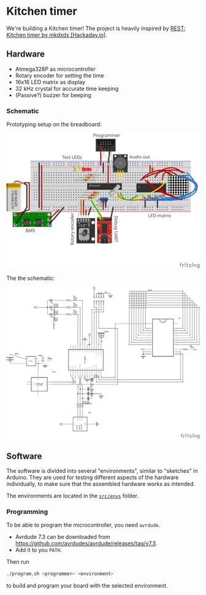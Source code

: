 # Kitchen timer

We're building a Kitchen timer!
The project is heavily inspired by [REST: Kitchen timer by mkdxdx [Hackaday.io]](https://hackaday.io/project/194386-rest-kitchen-timer).

## Hardware

* Atmega328P as microcontroller
* Rotary encoder for setting the time
* 16x16 LED matrix as display
* 32 kHz crystal for accurate time keeping
* (Passive?) buzzer for beeping

### Schematic

Prototyping setup on the breadboard:

![Breadboard setup](./fritzing/schema_bb.svg)

The the schematic:

![Schematic](./fritzing/schema_schem.svg)

## Software

The software is divided into several "environments", similar to "sketches" in Arduino. They are used for testing different aspects of the hardware individually, to make sure that the assembled hardware works as intended.

The environments are located in the [`src/envs`](./src/envs/) folder.

### Programming

To be able to program the microcontroller, you need `avrdude`.

* Avrdude 7.3 can be downloaded from <https://github.com/avrdudes/avrdude/releases/tag/v7.3>.
* Add it to you `PATH`.

Then run

```bash
./program.sh <programmer> <environment>
```

to build and program your board with the selected environment.
